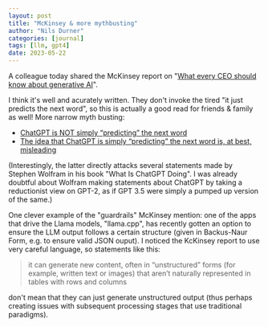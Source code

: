 ```yaml
---
layout: post
title: "McKinsey & more mythbusting"
author: "Nils Durner"
categories: [journal]
tags: [llm, gpt4]
date: 2023-05-22
---
```


A colleague today shared the McKinsey report on "[What every CEO should know about generative AI](https://www.mckinsey.com/capabilities/mckinsey-digital/our-insights/what-every-ceo-should-know-about-generative-ai)".

I think it's well and acurately written.
They don't invoke the tired "it just predicts the next word", so this is actually a good read for friends & family as well!
More narrow myth busting:
* [ChatGPT is NOT simply “predicting” the next word](https://www.linkedin.com/pulse/chatgpt-simply-predicting-next-word-trung-ngo-ph-d-/)
* [The idea that ChatGPT is simply “predicting” the next word is, at best, misleading](https://www.lesswrong.com/posts/sbaQv8zmRncpmLNKv/the-idea-that-chatgpt-is-simply-predicting-the-next-word-is)

(Interestingly, the latter directly attacks several statements made by Stephen Wolfram in his book "What Is ChatGPT Doing". I was already doubtful about Wolfram making statements about ChatGPT by taking a reductionist view on GPT-2, as if GPT 3.5 were simply a pumped up version of the same.)

One clever example of the "guardrails" McKinsey mention: one of the apps that drive the Llama models, "llama.cpp", has recently gotten an option to ensure the LLM output follows a certain structure (given in Backus-Naur Form, e.g. to ensure valid JSON ouput). I noticed the KcKinsey report to use very careful language, so statements like this:
> it can generate new content, often in “unstructured” forms (for example, written text or images) that aren’t naturally represented in tables with rows and columns

don't mean that they can just generate unstructured output (thus perhaps creating issues with subsequent processing stages that use traditional paradigms).